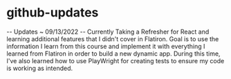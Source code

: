 # github-updates

-- Updates ~ 09/13/2022 -- 
Currently Taking a Refresher for React and learning additional features that I didn't cover in Flatiron. 
Goal is to use the information I learn from this course and implement it with everything I learned from Flatiron in order to build a new dynamic app. 
During this time, I've also learned how to use PlayWright for creating tests to ensure my code is working as intended. 